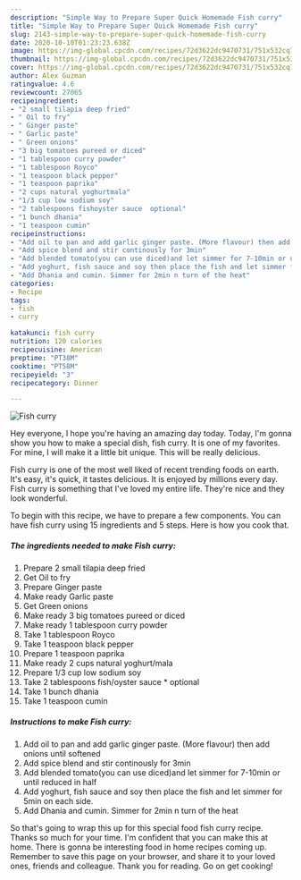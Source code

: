 ```yaml
---
description: "Simple Way to Prepare Super Quick Homemade Fish curry"
title: "Simple Way to Prepare Super Quick Homemade Fish curry"
slug: 2143-simple-way-to-prepare-super-quick-homemade-fish-curry
date: 2020-10-10T01:23:23.638Z
image: https://img-global.cpcdn.com/recipes/72d3622dc9470731/751x532cq70/fish-curry-recipe-main-photo.jpg
thumbnail: https://img-global.cpcdn.com/recipes/72d3622dc9470731/751x532cq70/fish-curry-recipe-main-photo.jpg
cover: https://img-global.cpcdn.com/recipes/72d3622dc9470731/751x532cq70/fish-curry-recipe-main-photo.jpg
author: Alex Guzman
ratingvalue: 4.6
reviewcount: 27065
recipeingredient:
- "2 small tilapia deep fried"
- " Oil to fry"
- " Ginger paste"
- " Garlic paste"
- " Green onions"
- "3 big tomatoes pureed or diced"
- "1 tablespoon curry powder"
- "1 tablespoon Royco"
- "1 teaspoon black pepper"
- "1 teaspoon paprika"
- "2 cups natural yoghurtmala"
- "1/3 cup low sodium soy"
- "2 tablespoons fishoyster sauce  optional"
- "1 bunch dhania"
- "1 teaspoon cumin"
recipeinstructions:
- "Add oil to pan and add garlic ginger paste. (More flavour) then add onions until softened"
- "Add spice blend and stir continously for 3min"
- "Add blended tomato(you can use diced)and let simmer for 7-10min or until reduced in half"
- "Add yoghurt, fish sauce and soy then place the fish and let simmer for 5min on each side."
- "Add Dhania and cumin. Simmer for 2min n turn of the heat"
categories:
- Recipe
tags:
- fish
- curry

katakunci: fish curry 
nutrition: 120 calories
recipecuisine: American
preptime: "PT38M"
cooktime: "PT58M"
recipeyield: "3"
recipecategory: Dinner

---
```



![Fish curry](https://img-global.cpcdn.com/recipes/72d3622dc9470731/751x532cq70/fish-curry-recipe-main-photo.jpg)

Hey everyone, I hope you're having an amazing day today. Today, I'm gonna show you how to make a special dish, fish curry. It is one of my favorites. For mine, I will make it a little bit unique. This will be really delicious.



Fish curry is one of the most well liked of recent trending foods on earth. It's easy, it's quick, it tastes delicious. It is enjoyed by millions every day. Fish curry is something that I've loved my entire life. They're nice and they look wonderful.


To begin with this recipe, we have to prepare a few components. You can have fish curry using 15 ingredients and 5 steps. Here is how you cook that.

<!--inarticleads1-->

##### The ingredients needed to make Fish curry:

1. Prepare 2 small tilapia deep fried
1. Get  Oil to fry
1. Prepare  Ginger paste
1. Make ready  Garlic paste
1. Get  Green onions
1. Make ready 3 big tomatoes pureed or diced
1. Make ready 1 tablespoon curry powder
1. Take 1 tablespoon Royco
1. Take 1 teaspoon black pepper
1. Prepare 1 teaspoon paprika
1. Make ready 2 cups natural yoghurt/mala
1. Prepare 1/3 cup low sodium soy
1. Take 2 tablespoons fish/oyster sauce * optional
1. Take 1 bunch dhania
1. Take 1 teaspoon cumin




<!--inarticleads2-->

##### Instructions to make Fish curry:

1. Add oil to pan and add garlic ginger paste. (More flavour) then add onions until softened
1. Add spice blend and stir continously for 3min
1. Add blended tomato(you can use diced)and let simmer for 7-10min or until reduced in half
1. Add yoghurt, fish sauce and soy then place the fish and let simmer for 5min on each side.
1. Add Dhania and cumin. Simmer for 2min n turn of the heat




So that's going to wrap this up for this special food fish curry recipe. Thanks so much for your time. I'm confident that you can make this at home. There is gonna be interesting food in home recipes coming up. Remember to save this page on your browser, and share it to your loved ones, friends and colleague. Thank you for reading. Go on get cooking!
